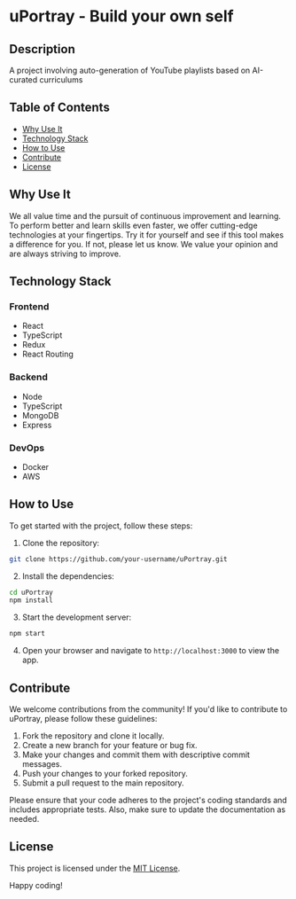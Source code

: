 # uPortray - Build your own self

## Description

A project involving auto-generation of YouTube playlists based on AI-curated curriculums

## Table of Contents

- [Why Use It](#why-use-it)
- [Technology Stack](#technology-stack)
- [How to Use](#how-to-use)
- [Contribute](#contribute)
- [License](#license)

## Why Use It

We all value time and the pursuit of continuous improvement and learning. To perform better and learn skills even faster, we offer cutting-edge technologies at your fingertips. Try it for yourself and see if this tool makes a difference for you. If not, please let us know. We value your opinion and are always striving to improve.

## Technology Stack

### Frontend
- React
- TypeScript
- Redux
- React Routing

### Backend
- Node
- TypeScript
- MongoDB
- Express

### DevOps
- Docker
- AWS

## How to Use

To get started with the project, follow these steps:

1. Clone the repository:
  ```bash
  git clone https://github.com/your-username/uPortray.git
  ```

2. Install the dependencies:
  ```bash
  cd uPortray
  npm install
  ```

3. Start the development server:
  ```bash
  npm start
  ```

4. Open your browser and navigate to `http://localhost:3000` to view the app.

## Contribute

We welcome contributions from the community! If you'd like to contribute to uPortray, please follow these guidelines:

1. Fork the repository and clone it locally.
2. Create a new branch for your feature or bug fix.
3. Make your changes and commit them with descriptive commit messages.
4. Push your changes to your forked repository.
5. Submit a pull request to the main repository.

Please ensure that your code adheres to the project's coding standards and includes appropriate tests. Also, make sure to update the documentation as needed.



## License

This project is licensed under the [MIT License](LICENSE).

Happy coding!


